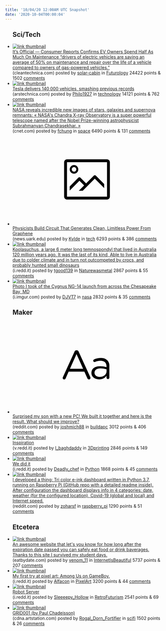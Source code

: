 ```yaml
---
title: '10/04/20 12:00AM UTC Snapshot'
date: '2020-10-04T00:00:04'
---
```

<ul>
<h2>Sci/Tech</h2>

<li><a href='https://cleantechnica.com/2020/09/26/its-official-consumer-reports-confirms-ev-owners-spend-half-as-much-on-maintenance/'><img src='https://b.thumbs.redditmedia.com/BG-GdFhyiw7_qvX6sCCHzpuM8AjsAjiI1ioJJGFG5TM.jpg' alt='link thumbnail'></a><div><div class='linkTitle'><a href='https://cleantechnica.com/2020/09/26/its-official-consumer-reports-confirms-ev-owners-spend-half-as-much-on-maintenance/'>It’s Official — Consumer Reports Confirms EV Owners Spend Half As Much On Maintenance “drivers of electric vehicles are saving an average of 50% on maintenance and repair over the life of a vehicle compared to owners of gas-powered vehicles.”</a></div>(cleantechnica.com) posted by <a href='https://www.reddit.com/user/solar-cabin'>solar-cabin</a> in <a href='https://www.reddit.com/r/Futurology'>Futurology</a> 24422 points & 1502 <a href='https://www.reddit.com/r/Futurology/comments/j4e2hr/its_official_consumer_reports_confirms_ev_owners/'>comments</a></div></li>

<li><a href='https://arstechnica.com/cars/2020/10/tesla-delivers-140000-vehicles-smashing-previous-records/'><img src='https://b.thumbs.redditmedia.com/wtFxc5RDfEgTlA01fyMqb058sqeHHojKOnXtEnDchrc.jpg' alt='link thumbnail'></a><div><div class='linkTitle'><a href='https://arstechnica.com/cars/2020/10/tesla-delivers-140000-vehicles-smashing-previous-records/'>Tesla delivers 140,000 vehicles, smashing previous records</a></div>(arstechnica.com) posted by <a href='https://www.reddit.com/user/Philo1927'>Philo1927</a> in <a href='https://www.reddit.com/r/technology'>technology</a> 14121 points & 762 <a href='https://www.reddit.com/r/technology/comments/j4g2m0/tesla_delivers_140000_vehicles_smashing_previous/'>comments</a></div></li>

<li><a href='https://www.cnet.com/news/nasa-reveals-incredible-new-images-of-stars-galaxies-and-supernova-remnants'><img src='https://b.thumbs.redditmedia.com/_TQR0osKgQpwReYV4wFLK8yrSvt835LgmNB2dcCZAHo.jpg' alt='link thumbnail'></a><div><div class='linkTitle'><a href='https://www.cnet.com/news/nasa-reveals-incredible-new-images-of-stars-galaxies-and-supernova-remnants'>NASA reveals incredible new images of stars, galaxies and supernova remnants: « NASA's Chandra X-ray Observatory is a super powerful telescope named after the Nobel Prize-winning astrophysicist Subrahmanyan Chandrasekhar. »</a></div>(cnet.com) posted by <a href='https://www.reddit.com/user/fchung'>fchung</a> in <a href='https://www.reddit.com/r/space'>space</a> 6490 points & 131 <a href='https://www.reddit.com/r/space/comments/j4edpm/nasa_reveals_incredible_new_images_of_stars/'>comments</a></div></li>

<li><a href='https://news.uark.edu/articles/54830/physicists-build-circuit-that-generates-clean-limitless-power-from-graphene'><svg version='1.1' viewBox='-34 -14 104 64' preserveAspectRatio='xMidYMid meet' xmlns='http://www.w3.org/2000/svg' xmlns:xlink='http://www.w3.org/1999/xlink'>
    <title>link thumbnail</title>
    <path d='M32,4H4A2,2,0,0,0,2,6V30a2,2,0,0,0,2,2H32a2,2,0,0,0,2-2V6A2,2,0,0,0,32,4ZM4,30V6H32V30Z'></path>
    <path d='M8.92,14a3,3,0,1,0-3-3A3,3,0,0,0,8.92,14Zm0-4.6A1.6,1.6,0,1,1,7.33,11,1.6,1.6,0,0,1,8.92,9.41Z'></path>
    <path d='M22.78,15.37l-5.4,5.4-4-4a1,1,0,0,0-1.41,0L5.92,22.9v2.83l6.79-6.79L16,22.18l-3.75,3.75H15l8.45-8.45L30,24V21.18l-5.81-5.81A1,1,0,0,0,22.78,15.37Z'></path>
    </svg></a><div><div class='linkTitle'><a href='https://news.uark.edu/articles/54830/physicists-build-circuit-that-generates-clean-limitless-power-from-graphene'>Physicists Build Circuit That Generates Clean, Limitless Power From Graphene</a></div>(news.uark.edu) posted by <a href='https://www.reddit.com/user/Kylde'>Kylde</a> in <a href='https://www.reddit.com/r/tech'>tech</a> 6293 points & 386 <a href='https://www.reddit.com/r/tech/comments/j4gdhg/physicists_build_circuit_that_generates_clean/'>comments</a></div></li>

<li><a href='https://i.redd.it/kgszg7ucxuq51.jpg'><img src='https://b.thumbs.redditmedia.com/MlT5WH8ciNTWNFGjIryVfjsnZaPehd6qmwn5VYG8PQk.jpg' alt='link thumbnail'></a><div><div class='linkTitle'><a href='https://i.redd.it/kgszg7ucxuq51.jpg'>Koolasuchus, a large 6 meter long temnospondyl that lived in Australia 120 million years ago. It was the last of its kind, Able to live in Australia due to colder climate and in turn not outcompeted by crocs, and probably hunted small dinosaurs</a></div>(i.redd.it) posted by <a href='https://www.reddit.com/user/tgood139'>tgood139</a> in <a href='https://www.reddit.com/r/Naturewasmetal'>Naturewasmetal</a> 2867 points & 55 <a href='https://www.reddit.com/r/Naturewasmetal/comments/j4dkkg/koolasuchus_a_large_6_meter_long_temnospondyl/'>comments</a></div></li>

<li><a href='https://i.imgur.com/cjN50KJ.png'><img src='https://b.thumbs.redditmedia.com/UUEl1vHHC6hwlmaRgXUVyT4FtY8whCJwCRdC-IziubA.jpg' alt='link thumbnail'></a><div><div class='linkTitle'><a href='https://i.imgur.com/cjN50KJ.png'>Photo I took of the Cygnus NG-14 launch from across the Chesapeake Bay, MD</a></div>(i.imgur.com) posted by <a href='https://www.reddit.com/user/DJVT7'>DJVT7</a> in <a href='https://www.reddit.com/r/nasa'>nasa</a> 2832 points & 35 <a href='https://www.reddit.com/r/nasa/comments/j47tuv/photo_i_took_of_the_cygnus_ng14_launch_from/'>comments</a></div></li>

<h2>Maker</h2>

<li><a href='https://www.reddit.com/r/buildapc/comments/j47bnx/surprised_my_son_with_a_new_pc_we_built_it/'><svg version='1.1' viewBox='-34 -12 104 64' preserveAspectRatio='xMidYMid slice' xmlns='http://www.w3.org/2000/svg' xmlns:xlink='http://www.w3.org/1999/xlink'>
    <title>text link thumbnail</title>
    <path d='M12.19,8.84a1.45,1.45,0,0,0-1.4-1h-.12a1.46,1.46,0,0,0-1.42,1L1.14,26.56a1.29,1.29,0,0,0-.14.59,1,1,0,0,0,1,1,1.12,1.12,0,0,0,1.08-.77l2.08-4.65h11l2.08,4.59a1.24,1.24,0,0,0,1.12.83,1.08,1.08,0,0,0,1.08-1.08,1.64,1.64,0,0,0-.14-.57ZM6.08,20.71l4.59-10.22,4.6,10.22Z'>
    </path>
    <path d='M32.24,14.78A6.35,6.35,0,0,0,27.6,13.2a11.36,11.36,0,0,0-4.7,1,1,1,0,0,0-.58.89,1,1,0,0,0,.94.92,1.23,1.23,0,0,0,.39-.08,8.87,8.87,0,0,1,3.72-.81c2.7,0,4.28,1.33,4.28,3.92v.5a15.29,15.29,0,0,0-4.42-.61c-3.64,0-6.14,1.61-6.14,4.64v.05c0,2.95,2.7,4.48,5.37,4.48a6.29,6.29,0,0,0,5.19-2.48V26.9a1,1,0,0,0,1,1,1,1,0,0,0,1-1.06V19A5.71,5.71,0,0,0,32.24,14.78Zm-.56,7.7c0,2.28-2.17,3.89-4.81,3.89-1.94,0-3.61-1.06-3.61-2.86v-.06c0-1.8,1.5-3,4.2-3a15.2,15.2,0,0,1,4.22.61Z'>
    </path>
    </svg></a><div><div class='linkTitle'><a href='https://www.reddit.com/r/buildapc/comments/j47bnx/surprised_my_son_with_a_new_pc_we_built_it/'>Surprised my son with a new PC! We built it together and here is the result. What should we improve?</a></div>(reddit.com) posted by <a href='https://www.reddit.com/user/joshmich88'>joshmich88</a> in <a href='https://www.reddit.com/r/buildapc'>buildapc</a> 3012 points & 406 <a href='https://www.reddit.com/r/buildapc/comments/j47bnx/surprised_my_son_with_a_new_pc_we_built_it/'>comments</a></div></li>

<li><a href='https://v.redd.it/3ozzm9nvkpq51'><img src='https://b.thumbs.redditmedia.com/gYn5jf1DBtJo0D3W7PmlvEglIZ__tqOG8Y6d9dqBGGs.jpg' alt='link thumbnail'></a><div><div class='linkTitle'><a href='https://v.redd.it/3ozzm9nvkpq51'>Inspiration</a></div>(v.redd.it) posted by <a href='https://www.reddit.com/user/I_baghdaddy'>I_baghdaddy</a> in <a href='https://www.reddit.com/r/3Dprinting'>3Dprinting</a> 2846 points & 149 <a href='https://www.reddit.com/r/3Dprinting/comments/j4f0oa/inspiration/'>comments</a></div></li>

<li><a href='https://i.redd.it/wmeshxwg3vq51.png'><img src='https://b.thumbs.redditmedia.com/FLX4KEuaFIyYye7iyWi7Rd3t3FVvlclRtBp80HX-LRw.jpg' alt='link thumbnail'></a><div><div class='linkTitle'><a href='https://i.redd.it/wmeshxwg3vq51.png'>We did it</a></div>(i.redd.it) posted by <a href='https://www.reddit.com/user/Deadly_chef'>Deadly_chef</a> in <a href='https://www.reddit.com/r/Python'>Python</a> 1868 points & 45 <a href='https://www.reddit.com/r/Python/comments/j4dydg/we_did_it/'>comments</a></div></li>

<li><a href='https://www.reddit.com/gallery/j4gsuj'><img src='https://b.thumbs.redditmedia.com/86R4PJJBxpqwEYjZHK933z_9lCHTwT9P4YRA4hJOyio.jpg' alt='link thumbnail'></a><div><div class='linkTitle'><a href='https://www.reddit.com/gallery/j4gsuj'>I developed a thing: Tri color e-ink dashboard written in Python 3.7, running on Raspberry Pi (GitHub repo with a detailed readme inside). After configuration the dashboard displays info in 4 categories: date, weather (for the configured location), Covid-19 (global and local) and Internet speed.</a></div>(reddit.com) posted by <a href='https://www.reddit.com/user/zoharsf'>zoharsf</a> in <a href='https://www.reddit.com/r/raspberry_pi'>raspberry_pi</a> 1290 points & 51 <a href='https://www.reddit.com/r/raspberry_pi/comments/j4gsuj/i_developed_a_thing_tri_color_eink_dashboard/'>comments</a></div></li>

<h2>Etcetera</h2>

<li><a href='http://www.eatbydate.com/'><img src='https://b.thumbs.redditmedia.com/vsWnZTAAArknYuHBUaVY1DtGBprzlGiRku2KyUw0iLg.jpg' alt='link thumbnail'></a><div><div class='linkTitle'><a href='http://www.eatbydate.com/'>An awesome website that let's you know for how long after the expiration date passed you can safely eat food or drink baverages. Thanks to this site I survived my student days.</a></div>(eatbydate.com) posted by <a href='https://www.reddit.com/user/venom_11'>venom_11</a> in <a href='https://www.reddit.com/r/InternetIsBeautiful'>InternetIsBeautiful</a> 5737 points & 207 <a href='https://www.reddit.com/r/InternetIsBeautiful/comments/j4e5bb/an_awesome_website_that_lets_you_know_for_how/'>comments</a></div></li>

<li><a href='https://i.redd.it/6ptekkos7vq51.jpg'><img src='https://b.thumbs.redditmedia.com/5PuvMRxU03NVS8VBwjJC2xc4zYIIHoERwuQWi2wVo1c.jpg' alt='link thumbnail'></a><div><div class='linkTitle'><a href='https://i.redd.it/6ptekkos7vq51.jpg'>My first try at pixel art: Among Us on GameBoy.</a></div>(i.redd.it) posted by <a href='https://www.reddit.com/user/Alfacon'>Alfacon</a> in <a href='https://www.reddit.com/r/PixelArt'>PixelArt</a> 3200 points & 44 <a href='https://www.reddit.com/r/PixelArt/comments/j4e7z9/my_first_try_at_pixel_art_among_us_on_gameboy/'>comments</a></div></li>

<li><a href='https://i.redd.it/ww3uza95ttq51.png'><img src='https://b.thumbs.redditmedia.com/flHPUtwYF03euQLlL2UYi5C8w97Y7YdJayEp3g1rE-g.jpg' alt='link thumbnail'></a><div><div class='linkTitle'><a href='https://i.redd.it/ww3uza95ttq51.png'>Robot Server</a></div>(i.redd.it) posted by <a href='https://www.reddit.com/user/Sleeeepy_Hollow'>Sleeeepy_Hollow</a> in <a href='https://www.reddit.com/r/RetroFuturism'>RetroFuturism</a> 2541 points & 69 <a href='https://www.reddit.com/r/RetroFuturism/comments/j4b7pu/robot_server/'>comments</a></div></li>

<li><a href='https://cdna.artstation.com/p/assets/images/images/011/324/762/large/paul-chadeisson-matrixxman-02.jpg?1528991687'><img src='https://b.thumbs.redditmedia.com/wLE1MBsYMqSa_6Kxywku0_MyMBVZcsqARzdfBQmMkxk.jpg' alt='link thumbnail'></a><div><div class='linkTitle'><a href='https://cdna.artstation.com/p/assets/images/images/011/324/762/large/paul-chadeisson-matrixxman-02.jpg?1528991687'>GRID001 (by Paul Chadeisson)</a></div>(cdna.artstation.com) posted by <a href='https://www.reddit.com/user/Rogal_Dorn_Fortifier'>Rogal_Dorn_Fortifier</a> in <a href='https://www.reddit.com/r/scifi'>scifi</a> 1502 points & 26 <a href='https://www.reddit.com/r/scifi/comments/j4ccw3/grid001_by_paul_chadeisson/'>comments</a></div></li>

</ul>

